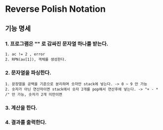 # Reverse Polish Notation
## 기능  명세
### 1. 프로그램은 "" 로 감싸진 문자열 하나를 받는다.
	1. ac != 2 , error
	2. RPN(av[1]), 객체를 생성한다.
### 2. 문자열을 파싱한다.
	1. 문장열을 공백을 기준으로 분리하며 숫자만 stack에 넣는다. -> 0 ~ 9 만 가능
	2. 숫자가 아닌 연산자이면 stack에서 숫자 2개를 pop해서 연산후에 넣는다. -> "+ - * /" 만 가능, 숫자가 2개 미만이면
### 3. 계산을 한다.
### 4. 결과를 출력한다.